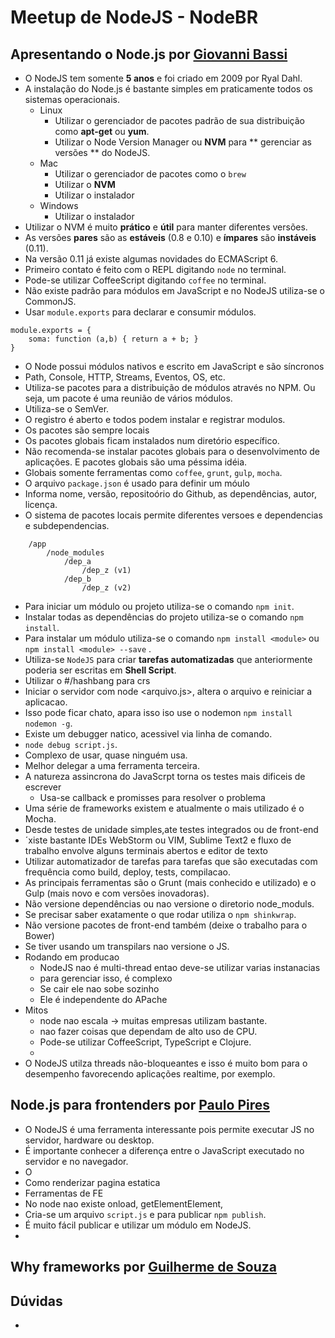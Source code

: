 # Meetup de NodeJS - NodeBR

## Apresentando o Node.js por [Giovanni Bassi](https://twitter.com/giovannibassi)

* O NodeJS tem somente **5 anos** e foi criado em 2009 por Ryal Dahl.
* A instalação do Node.js é bastante simples em praticamente todos os sistemas operacionais.
    * Linux
        * Utilizar o gerenciador de pacotes padrão de sua distribuição como **apt-get** ou **yum**. 
        * Utilizar o Node Version Manager ou **NVM** para ** gerenciar as versões ** do NodeJS.
    * Mac
        * Utilizar o gerenciador de pacotes como o `brew`
        * Utilizar o **NVM** 
        * Utilizar o instalador
    * Windows
        * Utilizar o instalador
* Utilizar o NVM é muito **prático** e **útil** para manter diferentes versões.
* As versões **pares** são as **estáveis** (0.8 e 0.10) e **ímpares** são **instáveis** (0.11).
* Na versão 0.11 já existe algumas novidades do ECMAScript 6.
* Primeiro contato é feito com o REPL digitando `node` no terminal.
* Pode-se utilizar CoffeeScript digitando `coffee` no terminal.
* Não existe padrão para módulos em JavaScript e no NodeJS utiliza-se o CommonJS.
* Usar `module.exports` para declarar e consumir módulos.

```
module.exports = {
    soma: function (a,b) { return a + b; }
}

```
* O Node possui módulos nativos e escrito em JavaScript e são síncronos
* Path, Console, HTTP, Streams, Eventos, OS, etc.
* Utiliza-se pacotes para a distribuição de módulos através no NPM. Ou seja, um pacote é uma reunião de vários módulos.
* Utiliza-se o SemVer.
* O registro é aberto e todos podem instalar e registrar modulos.
* Os pacotes são sempre locais
* Os pacotes globais ficam instalados num diretório específico.
* Não recomenda-se instalar pacotes globais para o desenvolvimento de aplicações. E pacotes globais são uma péssima idéia.
* Globais somente ferramentas como `coffee`, `grunt`, `gulp`, `mocha`.
* O arquivo `package.json` é usado para definir um móulo
* Informa nome, versão, repositoório do Github, as dependências, autor, licença.
* O sistema de pacotes locais permite diferentes versoes e dependencias e subdependencias.

```
    /app
        /node_modules
            /dep_a
                /dep_z (v1)
            /dep_b
                /dep_z (v2)
```
* Para iniciar um módulo ou projeto utiliza-se o comando `npm init`.
* Instalar todas as dependências do projeto utiliza-se o comando `npm install`.
* Para instalar um módulo utiliza-se o comando `npm install <module>` ou `npm install <module> --save` .
* Utiliza-se `NodeJS` para criar **tarefas automatizadas** que anteriormente poderia ser escritas em **Shell Script**.
* Utilizar o #/hashbang para crs
* Iniciar o servidor com node <arquivo.js>, altera o arquivo e reiniciar a aplicacao.
* Isso pode ficar chato, apara isso iso use o nodemon `npm install nodemon -g`.
* Existe um debugger natico, acessivel via linha de comando.
* `node debug script.js`.
* Complexo de usar, quase ninguém usa.
* Melhor delegar a uma ferramenta terceira.
* A natureza assincrona do JavaScrpt torna os testes mais dificeis de escrever
    * Usa-se callback e promisses para resolver o problema
* Uma série de frameworks existem e atualmente o mais utilizado é o Mocha.
* Desde testes de unidade simples,ate testes integrados ou de front-end
* ´xiste bastante IDEs WebStorm ou VIM, Sublime Text2 e fluxo de trabalho envolve alguns terminais abertos e editor de texto
* Utilizar automatizador de tarefas para tarefas que são executadas com frequência como build, deploy, tests, compilacao.
* As principais ferramentas são o Grunt (mais conhecido e utilizado) e o Gulp (mais novo e com versões inovadoras).
* Não versione dependências ou nao versione o diretorio node_moduls.
* Se precisar saber exatamente o que rodar utiliza o `npm shinkwrap`.
* Não versione pacotes de front-end também (deixe o trabalho para o Bower)
* Se tiver usando um transpilars nao versione o JS.
* Rodando em producao
    * NodeJS nao é multi-thread entao deve-se utilizar varias instanacias
    * para gerenciar isso, é complexo
    * Se cair ele nao sobe sozinho
    * Ele é independente do APache
* Mitos
    * node nao escala -> muitas empresas utilizam bastante.
    * nao fazer coisas que dependam de alto uso de CPU. 
    * Pode-se utilizar CoffeeScript, TypeScript e Clojure.
    * 
* O NodeJS utilza threads não-bloqueantes e isso é muito bom para o desempenho favorecendo aplicações realtime, por exemplo.

## Node.js para frontenders por [Paulo Pires](https://twitter.com/paulo_hp)

* O NodeJS é uma ferramenta interessante pois permite executar JS no servidor, hardware ou desktop.
* É importante conhecer a diferença entre o JavaScript executado no servidor e no navegador.
* O 
* Como renderizar pagina estatica
* Ferramentas de FE
* No node nao existe onload, getElementElement, 
* Cria-se um arquivo `script.js` e para publicar `npm publish`.
* É muito fácil publicar e utilizar um módulo em NodeJS.
* 

## Why frameworks por [Guilherme de Souza](https://twitter.com/_Gui_Souza)

## Dúvidas

* 